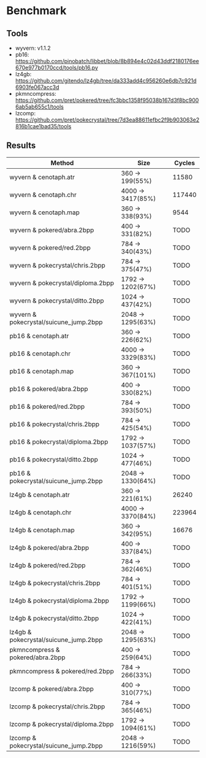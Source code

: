 # Benchmark

## Tools

- wyvern: v1.1.2
- pb16: https://github.com/pinobatch/libbet/blob/8b894e4c02d43ddf2180176ee670e977b0170ccd/tools/pb16.py
- lz4gb: https://github.com/gitendo/lz4gb/tree/da333add4c956260e6db7c921d6903fe067acc3d
- pkmncompress: https://github.com/pret/pokered/tree/fc3bbc1358f95038b167d3f8bc9006ab5ab655c1/tools
- lzcomp: https://github.com/pret/pokecrystal/tree/7d3ea88611efbc2f9b903063e2816b1cae1bad35/tools

## Results

  Method | Size | Cycles | 
---- | ---- | ----
 wyvern & cenotaph.atr | 360 -> 199(55%) | 11580
 wyvern & cenotaph.chr | 4000 -> 3417(85%) | 117440
 wyvern & cenotaph.map | 360 -> 338(93%) | 9544
 wyvern & pokered/abra.2bpp | 400 -> 331(82%) | TODO
 wyvern & pokered/red.2bpp | 784 -> 340(43%) | TODO
 wyvern & pokecrystal/chris.2bpp | 784 -> 375(47%) | TODO 
 wyvern & pokecrystal/diploma.2bpp | 1792 -> 1202(67%) | TODO 
 wyvern & pokecrystal/ditto.2bpp | 1024 -> 437(42%) | TODO 
 wyvern & pokecrystal/suicune_jump.2bpp | 2048 -> 1295(63%) | TODO 
 pb16 & cenotaph.atr | 360 -> 226(62%) | TODO
 pb16 & cenotaph.chr | 4000 -> 3329(83%) | TODO
 pb16 & cenotaph.map | 360 -> 367(101%) | TODO
 pb16 & pokered/abra.2bpp | 400 -> 330(82%) | TODO
 pb16 & pokered/red.2bpp | 784 -> 393(50%) | TODO
 pb16 & pokecrystal/chris.2bpp | 784 -> 425(54%) | TODO 
 pb16 & pokecrystal/diploma.2bpp | 1792 -> 1037(57%) | TODO 
 pb16 & pokecrystal/ditto.2bpp | 1024 -> 477(46%) | TODO 
 pb16 & pokecrystal/suicune_jump.2bpp | 2048 -> 1330(64%) | TODO 
 lz4gb & cenotaph.atr | 360 -> 221(61%) | 26240
 lz4gb & cenotaph.chr | 4000 -> 3370(84%) | 223964
 lz4gb & cenotaph.map | 360 -> 342(95%) | 16676
 lz4gb & pokered/abra.2bpp | 400 -> 337(84%) | TODO
 lz4gb & pokered/red.2bpp | 784 -> 362(46%) | TODO
 lz4gb & pokecrystal/chris.2bpp | 784 -> 401(51%) | TODO 
 lz4gb & pokecrystal/diploma.2bpp | 1792 -> 1199(66%) | TODO 
 lz4gb & pokecrystal/ditto.2bpp | 1024 -> 422(41%) | TODO 
 lz4gb & pokecrystal/suicune_jump.2bpp | 2048 -> 1295(63%) | TODO 
 pkmncompress & pokered/abra.2bpp | 400 -> 259(64%) | TODO
 pkmncompress & pokered/red.2bpp  | 784 -> 266(33%) | TODO
 lzcomp & pokered/abra.2bpp | 400 -> 310(77%) | TODO 
 lzcomp & pokecrystal/chris.2bpp | 784 -> 365(46%) | TODO 
 lzcomp & pokecrystal/diploma.2bpp | 1792 -> 1094(61%) | TODO 
 lzcomp & pokecrystal/suicune_jump.2bpp | 2048 -> 1216(59%) | TODO 
